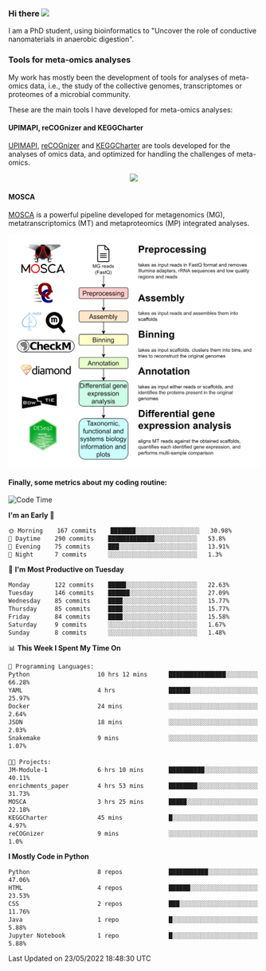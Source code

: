 ### Hi there <img src="https://media.giphy.com/media/hvRJCLFzcasrR4ia7z/giphy.gif" width="25px">

I am a PhD student, using bioinformatics to "Uncover the role of conductive nanomaterials in anaerobic digestion".

### Tools for meta-omics analyses

My work has mostly been the development of tools for analyses of meta-omics data, i.e., the study of the collective genomes, transcriptomes or proteomes of a microbial community.

These are the main tools I have developed for meta-omics analyses:

#### UPIMAPI, reCOGnizer and KEGGCharter

[UPIMAPI](https://github.com/iquasere/UPIMAPI), [reCOGnizer](https://github.com/iquasere/reCOGnizer) and [KEGGCharter](https://github.com/iquasere/KEGGCharter) are tools developed for the analyses of omics data, and optimized for handling the challenges of meta-omics.

<p align="center">
    <img src="assets/annotation_paper.png">
</p>

#### MOSCA

[MOSCA](https://github.com/iquasere/MOSCA) is a powerful pipeline developed for metagenomics (MG), metatranscriptomics (MT) and metaproteomics (MP) integrated analyses.

<p align="center">
    <img src="assets/mosca_workflow.png" align="center" width="700">
</p>


#### Finally, some metrics about my coding routine:

<!--START_SECTION:waka-->
![Code Time](http://img.shields.io/badge/Code%20Time-0%20secs-blue)

**I'm an Early 🐤** 

```text
🌞 Morning    167 commits    ███████░░░░░░░░░░░░░░░░░░   30.98% 
🌆 Daytime    290 commits    █████████████░░░░░░░░░░░░   53.8% 
🌃 Evening    75 commits     ███░░░░░░░░░░░░░░░░░░░░░░   13.91% 
🌙 Night      7 commits      ░░░░░░░░░░░░░░░░░░░░░░░░░   1.3%

```
📅 **I'm Most Productive on Tuesday** 

```text
Monday       122 commits    █████░░░░░░░░░░░░░░░░░░░░   22.63% 
Tuesday      146 commits    ██████░░░░░░░░░░░░░░░░░░░   27.09% 
Wednesday    85 commits     ████░░░░░░░░░░░░░░░░░░░░░   15.77% 
Thursday     85 commits     ████░░░░░░░░░░░░░░░░░░░░░   15.77% 
Friday       84 commits     ████░░░░░░░░░░░░░░░░░░░░░   15.58% 
Saturday     9 commits      ░░░░░░░░░░░░░░░░░░░░░░░░░   1.67% 
Sunday       8 commits      ░░░░░░░░░░░░░░░░░░░░░░░░░   1.48%

```


📊 **This Week I Spent My Time On** 

```text
💬 Programming Languages: 
Python                   10 hrs 12 mins      ████████████████░░░░░░░░░   66.28% 
YAML                     4 hrs               ██████░░░░░░░░░░░░░░░░░░░   25.97% 
Docker                   24 mins             ░░░░░░░░░░░░░░░░░░░░░░░░░   2.64% 
JSON                     18 mins             ░░░░░░░░░░░░░░░░░░░░░░░░░   2.03% 
Snakemake                9 mins              ░░░░░░░░░░░░░░░░░░░░░░░░░   1.07%

🐱‍💻 Projects: 
JM-Module-1              6 hrs 10 mins       ██████████░░░░░░░░░░░░░░░   40.11% 
enrichments_paper        4 hrs 53 mins       ████████░░░░░░░░░░░░░░░░░   31.73% 
MOSCA                    3 hrs 25 mins       █████░░░░░░░░░░░░░░░░░░░░   22.18% 
KEGGCharter              45 mins             █░░░░░░░░░░░░░░░░░░░░░░░░   4.97% 
reCOGnizer               9 mins              ░░░░░░░░░░░░░░░░░░░░░░░░░   1.0%

```

**I Mostly Code in Python** 

```text
Python                   8 repos             ███████████░░░░░░░░░░░░░░   47.06% 
HTML                     4 repos             ██████░░░░░░░░░░░░░░░░░░░   23.53% 
CSS                      2 repos             ███░░░░░░░░░░░░░░░░░░░░░░   11.76% 
Java                     1 repo              █░░░░░░░░░░░░░░░░░░░░░░░░   5.88% 
Jupyter Notebook         1 repo              █░░░░░░░░░░░░░░░░░░░░░░░░   5.88%

```



 Last Updated on 23/05/2022 18:48:30 UTC
<!--END_SECTION:waka-->
